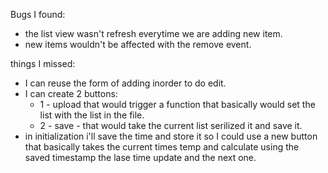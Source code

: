 Bugs I found:
- the list view wasn't refresh everytime we are adding new item.
- new items wouldn't be affected with the remove event.

things I missed:
 - I can reuse the form of adding inorder to do edit.
 - I can create 2 buttons:
   - 1 - upload that would trigger a function that basically would set the list with the list in the file.
   - 2 - save - that would take the current list serilized it and save it.
 - in initialization i'll save the time and store it so I could use a new button that basically takes the current times temp and calculate using the saved timestamp the lase time update and the next one.  
